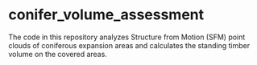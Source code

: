 # conifer_volume_assessment
The code in this repository analyzes Structure from Motion (SFM) point clouds of coniferous expansion areas and calculates the standing timber volume on the covered areas.   
